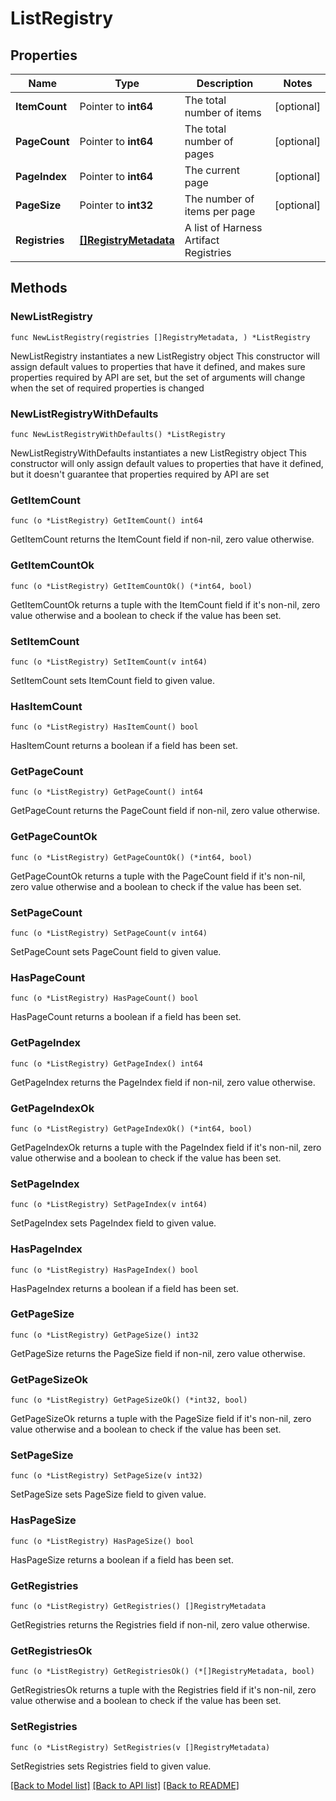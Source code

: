 # ListRegistry

## Properties

Name | Type | Description | Notes
------------ | ------------- | ------------- | -------------
**ItemCount** | Pointer to **int64** | The total number of items | [optional] 
**PageCount** | Pointer to **int64** | The total number of pages | [optional] 
**PageIndex** | Pointer to **int64** | The current page | [optional] 
**PageSize** | Pointer to **int32** | The number of items per page | [optional] 
**Registries** | [**[]RegistryMetadata**](RegistryMetadata.md) | A list of Harness Artifact Registries | 

## Methods

### NewListRegistry

`func NewListRegistry(registries []RegistryMetadata, ) *ListRegistry`

NewListRegistry instantiates a new ListRegistry object
This constructor will assign default values to properties that have it defined,
and makes sure properties required by API are set, but the set of arguments
will change when the set of required properties is changed

### NewListRegistryWithDefaults

`func NewListRegistryWithDefaults() *ListRegistry`

NewListRegistryWithDefaults instantiates a new ListRegistry object
This constructor will only assign default values to properties that have it defined,
but it doesn't guarantee that properties required by API are set

### GetItemCount

`func (o *ListRegistry) GetItemCount() int64`

GetItemCount returns the ItemCount field if non-nil, zero value otherwise.

### GetItemCountOk

`func (o *ListRegistry) GetItemCountOk() (*int64, bool)`

GetItemCountOk returns a tuple with the ItemCount field if it's non-nil, zero value otherwise
and a boolean to check if the value has been set.

### SetItemCount

`func (o *ListRegistry) SetItemCount(v int64)`

SetItemCount sets ItemCount field to given value.

### HasItemCount

`func (o *ListRegistry) HasItemCount() bool`

HasItemCount returns a boolean if a field has been set.

### GetPageCount

`func (o *ListRegistry) GetPageCount() int64`

GetPageCount returns the PageCount field if non-nil, zero value otherwise.

### GetPageCountOk

`func (o *ListRegistry) GetPageCountOk() (*int64, bool)`

GetPageCountOk returns a tuple with the PageCount field if it's non-nil, zero value otherwise
and a boolean to check if the value has been set.

### SetPageCount

`func (o *ListRegistry) SetPageCount(v int64)`

SetPageCount sets PageCount field to given value.

### HasPageCount

`func (o *ListRegistry) HasPageCount() bool`

HasPageCount returns a boolean if a field has been set.

### GetPageIndex

`func (o *ListRegistry) GetPageIndex() int64`

GetPageIndex returns the PageIndex field if non-nil, zero value otherwise.

### GetPageIndexOk

`func (o *ListRegistry) GetPageIndexOk() (*int64, bool)`

GetPageIndexOk returns a tuple with the PageIndex field if it's non-nil, zero value otherwise
and a boolean to check if the value has been set.

### SetPageIndex

`func (o *ListRegistry) SetPageIndex(v int64)`

SetPageIndex sets PageIndex field to given value.

### HasPageIndex

`func (o *ListRegistry) HasPageIndex() bool`

HasPageIndex returns a boolean if a field has been set.

### GetPageSize

`func (o *ListRegistry) GetPageSize() int32`

GetPageSize returns the PageSize field if non-nil, zero value otherwise.

### GetPageSizeOk

`func (o *ListRegistry) GetPageSizeOk() (*int32, bool)`

GetPageSizeOk returns a tuple with the PageSize field if it's non-nil, zero value otherwise
and a boolean to check if the value has been set.

### SetPageSize

`func (o *ListRegistry) SetPageSize(v int32)`

SetPageSize sets PageSize field to given value.

### HasPageSize

`func (o *ListRegistry) HasPageSize() bool`

HasPageSize returns a boolean if a field has been set.

### GetRegistries

`func (o *ListRegistry) GetRegistries() []RegistryMetadata`

GetRegistries returns the Registries field if non-nil, zero value otherwise.

### GetRegistriesOk

`func (o *ListRegistry) GetRegistriesOk() (*[]RegistryMetadata, bool)`

GetRegistriesOk returns a tuple with the Registries field if it's non-nil, zero value otherwise
and a boolean to check if the value has been set.

### SetRegistries

`func (o *ListRegistry) SetRegistries(v []RegistryMetadata)`

SetRegistries sets Registries field to given value.



[[Back to Model list]](../README.md#documentation-for-models) [[Back to API list]](../README.md#documentation-for-api-endpoints) [[Back to README]](../README.md)


